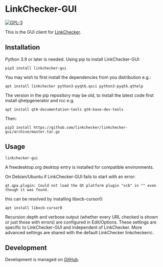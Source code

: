 # LinkChecker-GUI

[![GPL-3](https://img.shields.io/badge/license-GPL3-d49a6a.svg)](https://opensource.org/licenses/GPL-3.0)

This is the GUI client for [LinkChecker](https://linkchecker.github.io/linkchecker/).

## Installation

Python 3.9 or later is needed. Using pip to install LinkChecker-GUI:

`pip3 install linkchecker-gui`

You may wish to first install the dependencies from you distribution e.g.:

`apt install linkchecker python3-pyqt6.qsci python3-pyqt6.qthelp`

The version in the pip repository may be old, to install the latest code first
install qhelpgenerator and rcc e.g.

`apt install qt6-documentation-tools qt6-base-dev-tools`

Then:

`pip3 install https://github.com/linkchecker/linkchecker-gui/archive/master.tar.gz`

## Usage

`linkchecker-gui`

A freedesktop.org desktop entry is installed for compatible environments.

On Debian/Ubuntu if LinkChecker-GUI fails to start with an error:

    qt.qpa.plugin: Could not load the Qt platform plugin "xcb" in "" even though it was found.

this can be resolved by installing libxcb-cursor0:

`apt install libxcb-cursor0`

Recursion depth and verbose output (whether every URL checked is shown or just those with errors)
are configured in Edit/Options. These settings are specific to LinkChecker-GUI and independent
of LinkChecker. More advanced settings are shared with the default LinkChecker linkcheckerrc.

## Development

Development is managed on [GitHub](https://github.com/linkchecker/linkchecker-gui).
